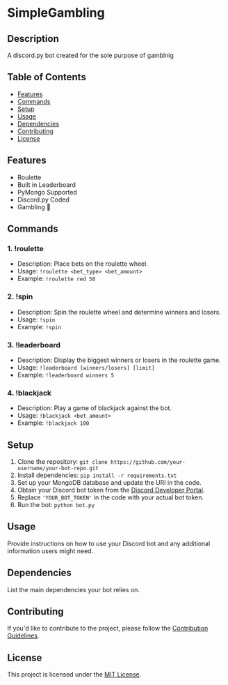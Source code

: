 # SimpleGambling

## Description
A discord.py bot created for the sole purpose of gamblnig

## Table of Contents
- [Features](#features)
- [Commands](#commands)
- [Setup](#setup)
- [Usage](#usage)
- [Dependencies](#dependencies)
- [Contributing](#contributing)
- [License](#license)

## Features
- Roulette
- Built in Leaderboard
- PyMongo Supported
- Discord.py Coded
- Gambling 🤑

## Commands
### 1. !roulette
   - Description: Place bets on the roulette wheel.
   - Usage: `!roulette <bet_type> <bet_amount>`
   - Example: `!roulette red 50`

### 2. !spin
   - Description: Spin the roulette wheel and determine winners and losers.
   - Usage: `!spin`
   - Example: `!spin`

### 3. !leaderboard
   - Description: Display the biggest winners or losers in the roulette game.
   - Usage: `!leaderboard [winners/losers] [limit]`
   - Example: `!leaderboard winners 5`

### 4. !blackjack
   - Description: Play a game of blackjack against the bot.
   - Usage: `!blackjack <bet_amount>`
   - Example: `!blackjack 100`

## Setup
1. Clone the repository: `git clone https://github.com/your-username/your-bot-repo.git`
2. Install dependencies: `pip install -r requirements.txt`
3. Set up your MongoDB database and update the URI in the code.
4. Obtain your Discord bot token from the [Discord Developer Portal](https://discord.com/developers/applications).
5. Replace `'YOUR_BOT_TOKEN'` in the code with your actual bot token.
6. Run the bot: `python bot.py`

## Usage
Provide instructions on how to use your Discord bot and any additional information users might need.

## Dependencies
List the main dependencies your bot relies on.

## Contributing
If you'd like to contribute to the project, please follow the [Contribution Guidelines](CONTRIBUTING.md).

## License
This project is licensed under the [MIT License](LICENSE).
